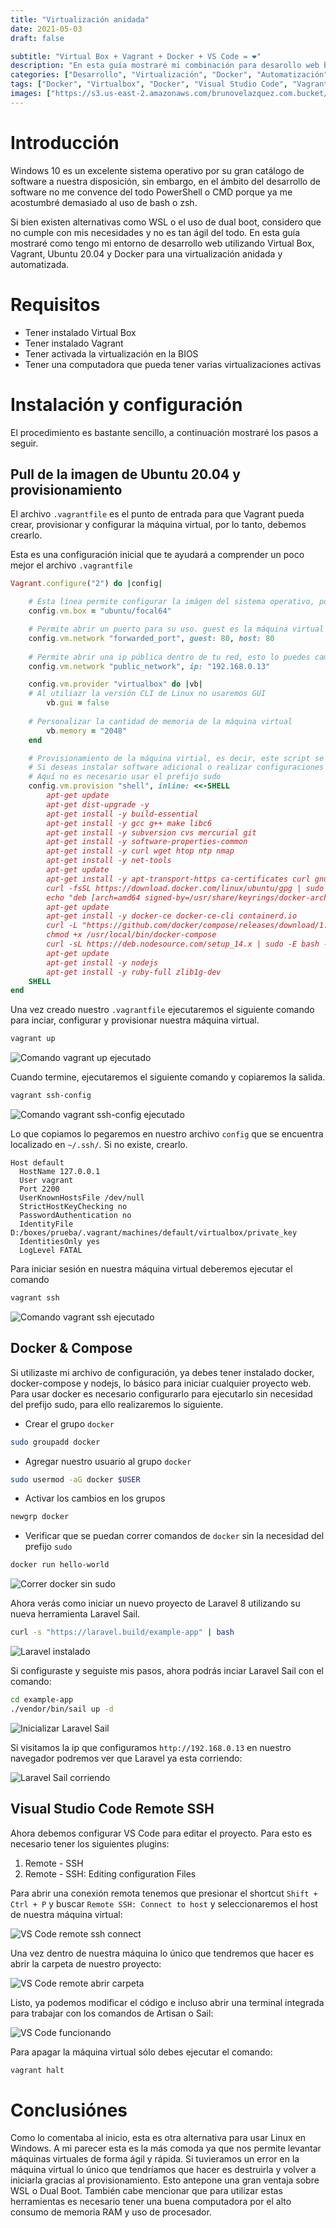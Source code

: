 ```yaml
---
title: "Virtualización anidada"
date: 2021-05-03
draft: false

subtitle: "Virtual Box + Vagrant + Docker + VS Code = ❤"
description: "En esta guía mostraré mi combinación para desarollo web basado en Vagrant + Virtual Box + Docker + VS Code Remote SSH"
categories: ["Desarrollo", "Virtualización", "Docker", "Automatización"]
tags: ["Docker", "Virtualbox", "Docker", "Visual Studio Code", "Vagrant", "Automatización"]
images: ["https://s3.us-east-2.amazonaws.com/brunovelazquez.com.bucket/2021-05-03-virtualizacion-anidada/banner.webp"]
---
```


# Introducción

Windows 10 es un excelente sistema operativo por su gran catálogo de software a nuestra disposición, sin embargo, en el ámbito del desarrollo de software no me convence del todo PowerShell o CMD porque ya me acostumbré demasiado al uso de bash o zsh. 

Si bien existen alternativas como WSL o el uso de dual boot, considero que no cumple con mis necesidades y no es tan ágil del todo. En esta guía mostraré como tengo mi entorno de desarrollo web utilizando Virtual Box, Vagrant, Ubuntu 20.04 y Docker para una virtualización anidada y automatizada.

# Requisitos

- Tener instalado Virtual Box
- Tener instalado Vagrant
- Tener activada la virtualización en la BIOS
- Tener una computadora que pueda tener varias virtualizaciones activas

# Instalación y configuración

El procedimiento es bastante sencillo, a continuación mostraré los pasos a seguir.

## Pull de la imagen de Ubuntu 20.04 y provisionamiento

El archivo `.vagrantfile` es el punto de entrada para que Vagrant pueda crear, provisionar y configurar la máquina virtual, por lo tanto, debemos crearlo. 

Esta es una configuración inicial que te ayudará a comprender un poco mejor el archivo `.vagrantfile`
```ruby
Vagrant.configure("2") do |config|

    # Esta línea permite configurar la imágen del sistema operativo, podemos encontrarlas en: https://app.vagrantup.com/boxes/search
    config.vm.box = "ubuntu/focal64"

    # Permite abrir un puerto para su uso. guest es la máquina virtual y host la máquina física
    config.vm.network "forwarded_port", guest: 80, host: 80
    
    # Permite abrir una ip pública dentro de tu red, esto lo puedes cambiar a private_network:
    config.vm.network "public_network", ip: "192.168.0.13"

    config.vm.provider "virtualbox" do |vb|
    # Al utiliazr la versión CLI de Linux no usaremos GUI
        vb.gui = false
  
    # Personalizar la cantidad de memoria de la máquina virtual
        vb.memory = "2048"
    end

    # Provisionamiento de la máquina virtial, es decir, este script se ejecutará cuando inicies la máquina por primera vez
    # Si deseas instalar software adicional o realizar configuraciones adicionales hazlo desde aquí
    # Aquí no es necesario usar el prefijo sudo
    config.vm.provision "shell", inline: <<-SHELL
        apt-get update
        apt-get dist-upgrade -y
        apt-get install -y build-essential
        apt-get install -y gcc g++ make libc6
        apt-get install -y subversion cvs mercurial git
        apt-get install -y software-properties-common
        apt-get install -y curl wget htop ntp nmap
        apt-get install -y net-tools
        apt-get update
        apt-get install -y apt-transport-https ca-certificates curl gnupg lsb-release
        curl -fsSL https://download.docker.com/linux/ubuntu/gpg | sudo gpg --dearmor -o /usr/share/keyrings/docker-archive-keyring.gpg
        echo "deb [arch=amd64 signed-by=/usr/share/keyrings/docker-archive-keyring.gpg] https://download.docker.com/linux/ubuntu $(lsb_release -cs) stable" | sudo tee /etc/apt/sources.list.d/docker.list > /dev/null
        apt-get update
        apt-get install -y docker-ce docker-ce-cli containerd.io
        curl -L "https://github.com/docker/compose/releases/download/1.29.0/docker-compose-$(uname -s)-$(uname -m)" -o /usr/local/bin/docker-compose
        chmod +x /usr/local/bin/docker-compose
        curl -sL https://deb.nodesource.com/setup_14.x | sudo -E bash -
        apt-get update
        apt-get install -y nodejs
        apt-get install -y ruby-full zlib1g-dev
    SHELL
end
```

Una vez creado nuestro `.vagrantfile` ejecutaremos el siguiente comando para inciar, configurar y provisionar nuestra máquina virtual.

```powershell
vagrant up
```

![Comando vagrant up ejecutado](https://s3.us-east-2.amazonaws.com/brunovelazquez.com.bucket/2021-05-03-virtualizacion-anidada/maquina-configurada.webp "Comando vagrant up ejecutado")

Cuando termine, ejecutaremos el siguiente comando y copiaremos la salida.

```powershell
vagrant ssh-config
```

![Comando vagrant ssh-config ejecutado](https://s3.us-east-2.amazonaws.com/brunovelazquez.com.bucket/2021-05-03-virtualizacion-anidada/maquina-ssh-config.webp "Comando vagrant ssh-config ejecutado")

Lo que copiamos lo pegaremos en nuestro archivo `config` que se encuentra localizado en `~/.ssh/`. Si no existe, crearlo.

```
Host default
  HostName 127.0.0.1
  User vagrant
  Port 2200
  UserKnownHostsFile /dev/null
  StrictHostKeyChecking no
  PasswordAuthentication no
  IdentityFile D:/boxes/prueba/.vagrant/machines/default/virtualbox/private_key
  IdentitiesOnly yes
  LogLevel FATAL
```

Para iniciar sesión en nuestra máquina virtual deberemos ejecutar el comando

```powershell
vagrant ssh
```

![Comando vagrant ssh ejecutado](https://s3.us-east-2.amazonaws.com/brunovelazquez.com.bucket/2021-05-03-virtualizacion-anidada/vagrant-ssh.webp "Comando vagrant ssh ejecutado")

## Docker & Compose

Si utilizaste mi archivo de configuración, ya debes tener instalado docker, docker-compose y nodejs, lo básico para iniciar cualquier proyecto web. Para usar docker es necesario configurarlo para ejecutarlo sin necesidad del prefijo sudo, para ello realizaremos lo siguiente.

- Crear el grupo `docker`

```bash
sudo groupadd docker
```

- Agregar nuestro usuario al grupo `docker`

```bash
sudo usermod -aG docker $USER
```

- Activar los cambios en los grupos

```bash
newgrp docker 
```

- Verificar que se puedan correr comandos de `docker` sin la necesidad del prefijo `sudo`

```bash
docker run hello-world
```

![Correr docker sin sudo](https://s3.us-east-2.amazonaws.com/brunovelazquez.com.bucket/2021-05-03-virtualizacion-anidada/docker-sin-sudo.webp "Correr docker sin sudo")

Ahora verás como iniciar un nuevo proyecto de Laravel 8 utilizando su nueva herramienta Laravel Sail.

```bash
curl -s "https://laravel.build/example-app" | bash
```

![Laravel instalado](https://s3.us-east-2.amazonaws.com/brunovelazquez.com.bucket/2021-05-03-virtualizacion-anidada/laravel-instalado.webp "Laravel instalado")

Si configuraste y seguiste mis pasos, ahora podrás inciar Laravel Sail con el comando:

```bash
cd example-app
./vendor/bin/sail up -d
```
![Inicializar Laravel Sail](https://s3.us-east-2.amazonaws.com/brunovelazquez.com.bucket/2021-05-03-virtualizacion-anidada/sail-up.webp "Inicializar Laravel Sail")

Si visitamos la ip que configuramos `http://192.168.0.13` en nuestro navegador podremos ver que Laravel ya esta corriendo:

![Laravel Sail corriendo](https://s3.us-east-2.amazonaws.com/brunovelazquez.com.bucket/2021-05-03-virtualizacion-anidada/laravel-running.webp "Laravel Sail corriendo")

## Visual Studio Code Remote SSH

Ahora debemos configurar VS Code para editar el proyecto. Para esto es necesario tener los siguientes plugins:

1. Remote - SSH
2. Remote - SSH: Editing configuration Files

Para abrir una conexión remota tenemos que presionar el shortcut `Shift + Ctrl + P` y buscar `Remote SSH: Connect to host` y seleccionaremos el host de nuestra máquina virtual:

![VS Code remote ssh connect](https://s3.us-east-2.amazonaws.com/brunovelazquez.com.bucket/2021-05-03-virtualizacion-anidada/ssh-connect-remote.webp "VS Code remote ssh connect")

Una vez dentro de nuestra máquina lo único que tendremos que hacer es abrir la carpeta de nuestro proyecto:

![VS Code remote abrir carpeta](https://s3.us-east-2.amazonaws.com/brunovelazquez.com.bucket/2021-05-03-virtualizacion-anidada/abrir-carpeta-vscode.webp "VS Code remote abrir carpeta")

Listo, ya podemos modificar el código e incluso abrir una terminal integrada para trabajar con los comandos de Artisan o Sail:

![VS Code funcionando](https://s3.us-east-2.amazonaws.com/brunovelazquez.com.bucket/2021-05-03-virtualizacion-anidada/vscode-funcionando.webp "VS Code funcionando")

Para apagar la máquina virtual sólo debes ejecutar el comando:

```powershell
vagrant halt
```

# Conclusiónes

Como lo comentaba al inicio, esta es otra alternativa para usar Linux en Windows. A mi parecer esta es la más comoda ya que nos permite levantar máquinas virtuales de forma ágil y rápida. Si tuvieramos un error en la máquina virtual lo único que tendríamos que hacer es destruirla y volver a iniciarla gracias al provisionamiento. Esto antepone una gran ventaja sobre WSL o Dual Boot. También cabe mencionar que para utilizar estas herramientas es necesario tener una buena computadora por el alto consumo de memoria RAM y uso de procesador.

